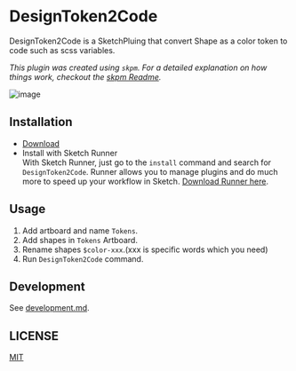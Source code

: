 # DesignToken2Code

DesignToken2Code is a SketchPluing that convert Shape as a color token to code such as scss variables.

_This plugin was created using `skpm`. For a detailed explanation on how things work, checkout the [skpm Readme](https://github.com/skpm/skpm/blob/master/README.md)._

![image](./docs/play.gif)

## Installation

- [Download](https://github.com/m-yoshiro/DesignToken2Code/releases)
- Install with Sketch Runner  
With Sketch Runner, just go to the `install` command and search for `DesignToken2Code`. Runner allows you to manage plugins and do much more to speed up your workflow in Sketch. [Download Runner here](http://www.sketchrunner.com).

## Usage

1. Add artboard and name `Tokens`.
1. Add shapes in `Tokens` Artboard.
1. Rename shapes `$color-xxx`.(xxx is specific words which you need)
1. Run `DesignToken2Code` command.

## Development

See [development.md](./docs/development.md).

## LICENSE

[MIT](./LICENSE)
